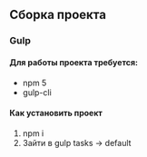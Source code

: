 ## Сборка проекта
### Gulp

#### Для работы проекта требуется:
* npm 5
* gulp-cli

#### Как установить проект
1. npm i
2. Зайти в gulp tasks -> default 
